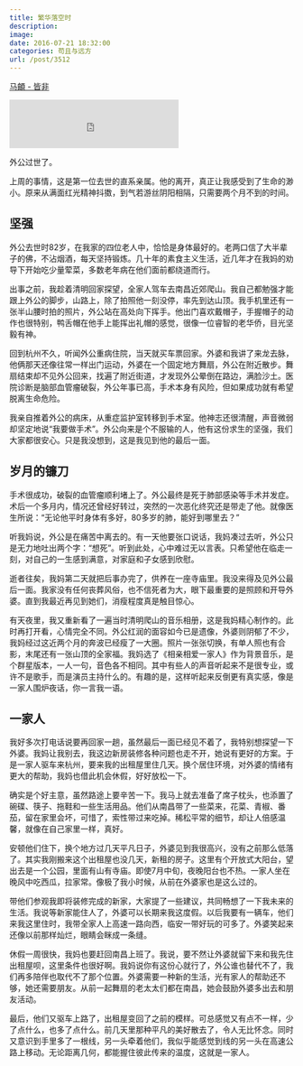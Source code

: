 ```yaml
---
title: 繁华落空时
description: 
image: 
date: 2016-07-21 18:32:00
categories: 苟且与远方
url: /post/3512
---
```


<p><a href="http://music.163.com/#/song?id=417859220" target="_blank">马頔 - 皆非</a></p>

<iframe frameborder="no" border="0" marginwidth="0" marginheight="0" width=300 height=86 src="http://music.163.com/outchain/player?type=2&id=417859220&auto=0&height=66"></iframe>

外公过世了。

上周的事情，这是第一位去世的直系亲属。他的离开，真正让我感受到了生命的渺小。原来从满面红光精神抖擞，到气若游丝阴阳相隔，只需要两个月不到的时间。

## 坚强

外公去世时82岁，在我家的四位老人中，恰恰是身体最好的。老两口信了大半辈子的佛，不沾烟酒，每天坚持锻炼。几十年的素食主义生活，近几年才在我妈的劝导下开始吃少量荤菜，多数老年病在他们面前都绕道而行。

出事之前，我趁着清明回家探望，全家人驾车去南昌近郊爬山。我自己都勉强才能跟上外公的脚步，山路上，除了拍照他一刻没停，率先到达山顶。我手机里还有一张半山腰时拍的照片，外公站在高处向下挥手。他出门喜欢戴帽子，手握帽子的动作也很特别，鸭舌帽在他手上能挥出礼帽的感觉，很像一位睿智的老华侨，目光坚毅有神。

回到杭州不久，听闻外公重病住院，当天就买车票回家。外婆和我讲了来龙去脉，他俩那天还像往常一样出门运动，外婆在一个固定地方舞扇，外公在附近散步。舞扇结束却不见外公回来，找遍了附近街道，才发现外公晕倒在路边，满脸沙土。医院诊断是脑部血管瘤破裂，外公年事已高，手术本身有风险，但如果成功就有希望脱离生命危险。

我亲自推着外公的病床，从重症监护室转移到手术室。他神志还很清醒，声音微弱却坚定地说“我要做手术”。外公向来是个不服输的人，他有这份求生的坚强，我们大家都很安心。只是我没想到，这是我见到他的最后一面。

## 岁月的镰刀

手术很成功，破裂的血管瘤顺利堵上了。外公最终是死于肺部感染等手术并发症。术后一个多月内，情况还曾经好转过，突然的一次恶化终究还是带走了他。就像医生所说：“无论他平时身体有多好，80多岁的肺，能好到哪里去？”

听我妈说，外公是在痛苦中离去的。有一天他要张口说话，我妈凑过去听，外公只是无力地吐出两个字：“想死”。听到此处，心中难过无以言表。只希望他在临走一刻，对自己的一生感到满意，对家庭和子女感到欣慰。

逝者往矣，我妈第二天就把后事办完了，供养在一座寺庙里。我没来得及见外公最后一面。我家没有任何丧葬风俗，也不信死者为大，眼下最重要的是照顾和开导外婆。直到我最近再见到她们，消瘦程度真是触目惊心。

有天夜里，我又重新看了一遍当时清明爬山的音乐相册，这是我妈精心制作的。此时再打开看，心情完全不同。外公红润的面容如今已是遗像，外婆则阴郁了不少，我妈经过这近两个月的奔波已经瘦了一大圈。照片一张张切换，有单人照也有合影，末尾还有一张山顶的全家福。我妈选了《相亲相爱一家人》作为背景音乐，是个群星版本，一人一句，音色各不相同。其中有些人的声音听起来不是很专业，或许不是歌手，而是演员主持什么的。有趣的是，这样听起来反倒更有真实感，像是一家人围炉夜话，你一言我一语。

## 一家人

我好多次打电话说要再回家一趟，虽然最后一面已经见不着了，我特别想探望一下外婆。我妈让我别去，我这边新房装修各种问题也走不开，她说有更好的方案。于是一家人驱车来杭州，要来我的出租屋里住几天。换个居住环境，对外婆的情绪有更大的帮助，我妈也借此机会休假，好好放松一下。

确实是个好主意，虽然路途上要辛苦一下。我马上就去准备了席子枕头，也添置了碗碟、筷子、拖鞋和一些生活用品。他们从南昌带了一些菜来，花菜、青椒、番茄，留在家里会坏，可惜了，索性带过来吃掉。稀松平常的细节，却让人倍感温馨，就像在自己家里一样，真好。

安顿他们住下，换个地方过几天平凡日子，外婆见到我很高兴，没有之前那么低落了。其实我刚搬来这个出租屋也没几天，新租的房子。这里有个开放式大阳台，望出去是一个公园，里面有山有寺庙。即使7月中旬，夜晚阳台也不热。一家人坐在晚风中吃西瓜，拉家常。像极了我小时候，从前在外婆家也是这么过的。

带他们参观我即将装修完成的新家，大家提了一些建议，共同畅想了一下我未来的生活。我说等新家能住人了，外婆可以长期来我这度假。以后我要有一辆车，他们来我这里住时，我带全家人上高速一路向西，临安一带好玩的可多了。外婆笑起来还像以前那样灿烂，眼睛会眯成一条缝。

休假一周很快，我妈也要赶回南昌上班了。我说，要不然让外婆就留下来和我先住出租屋呗，这里条件也很好啊。我妈说你有这份心就行了，外公谁也替代不了，我们再多陪伴也取代不了那个位置。外婆需要一种新的生活，光有家人的帮助还不够，她还需要朋友。从前一起舞扇的老太太们都在南昌，她会鼓励外婆多出去和朋友活动。

最后，他们又驱车上路了，出租屋变回了之前的模样。可总感觉又有点不一样，少了点什么，也多了点什么。前几天里那种平凡的美好散去了，令人无比怀念。同时又意识到手里多了一根线，另一头牵着他们，我似乎能感觉到线的另一头在高速公路上移动。无论距离几何，都能握住彼此传来的温度，这就是一家人。